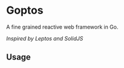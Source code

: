 # Goptos

A fine grained reactive web framework in Go.

*Inspired by Leptos and SolidJS*

## Usage


